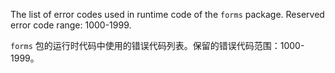 The list of error codes used in runtime code of the `forms` package.
Reserved error code range: 1000-1999.

`forms` 包的运行时代码中使用的错误代码列表。保留的错误代码范围：1000-1999。